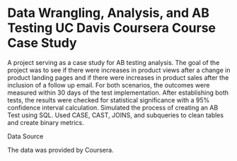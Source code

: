 # Data Wrangling, Analysis, and AB Testing UC Davis Coursera Course Case Study

A project serving as a case study for AB testing analysis. The goal of the project was to see if there were increases in product views after a change in product landing pages and if there were increases in product sales after the  inclusion of a follow up email. For both scenarios, the outcomes were measured within 30 days of the test implementation. After establishing both tests, the results were checked for statistical significance with a 95% confidence interval calculation. 
Simulated the process of creating an AB Test using SQL.
Used CASE, CAST, JOINS, and subqueries to clean tables and create binary metrics. 

Data Source

The data was provided by Coursera.
